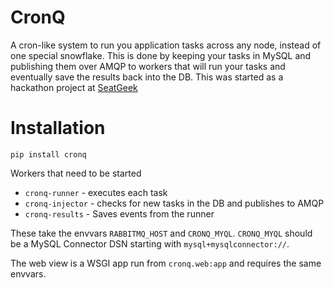 # CronQ

A cron-like system to run you application tasks across any node, instead of one
special snowflake. This is done by keeping your tasks in MySQL and publishing
them over AMQP to workers that will run your tasks and eventually save the
results back into the DB. This was started as a hackathon project at
[SeatGeek](http://seatgeek.com)

# Installation

    pip install cronq

Workers that need to be started

* `cronq-runner` - executes each task
* `cronq-injector` - checks for new tasks in the DB and publishes to AMQP
* `cronq-results` - Saves events from the runner

These take the envvars `RABBITMQ_HOST` and `CRONQ_MYQL`. `CRONQ_MYQL` should
be a MySQL Connector DSN starting with `mysql+mysqlconnector://`.

The web view is a WSGI app run from `cronq.web:app` and requires the same envvars.
